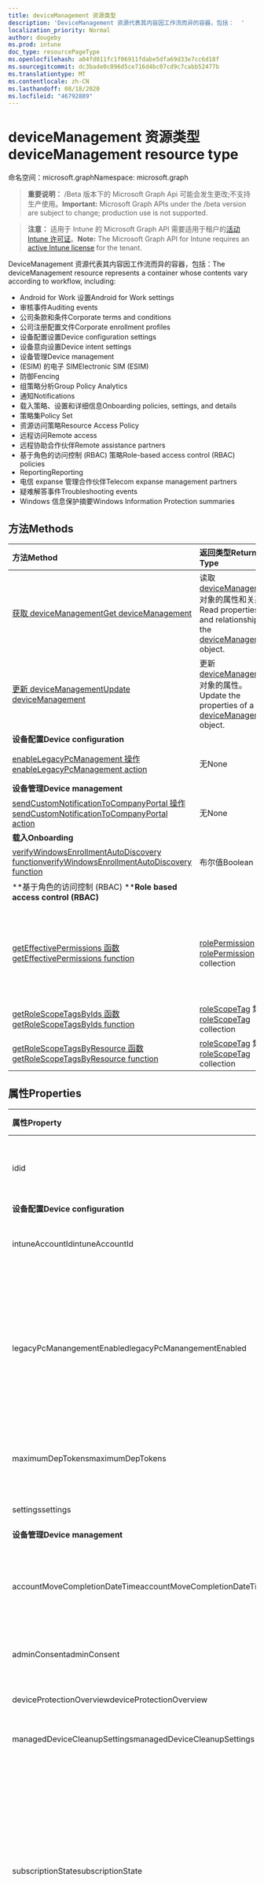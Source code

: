 ```yaml
---
title: deviceManagement 资源类型
description: 'DeviceManagement 资源代表其内容因工作流而异的容器，包括：  '
localization_priority: Normal
author: dougeby
ms.prod: intune
doc_type: resourcePageType
ms.openlocfilehash: a04fd011fc1f06911fdabe5dfa69d33e7cc6d18f
ms.sourcegitcommit: dc3bade0c096d5ce716d4bc07cd9c7cabb52477b
ms.translationtype: MT
ms.contentlocale: zh-CN
ms.lasthandoff: 08/18/2020
ms.locfileid: "46792889"
---
```

# <a name="devicemanagement-resource-type"></a><span data-ttu-id="d2d80-103">deviceManagement 资源类型</span><span class="sxs-lookup"><span data-stu-id="d2d80-103">deviceManagement resource type</span></span>

<span data-ttu-id="d2d80-104">命名空间：microsoft.graph</span><span class="sxs-lookup"><span data-stu-id="d2d80-104">Namespace: microsoft.graph</span></span>

> <span data-ttu-id="d2d80-105">**重要说明：** /Beta 版本下的 Microsoft Graph Api 可能会发生更改;不支持生产使用。</span><span class="sxs-lookup"><span data-stu-id="d2d80-105">**Important:** Microsoft Graph APIs under the /beta version are subject to change; production use is not supported.</span></span>

> <span data-ttu-id="d2d80-106">**注意：** 适用于 Intune 的 Microsoft Graph API 需要适用于租户的[活动 Intune 许可证](https://go.microsoft.com/fwlink/?linkid=839381)。</span><span class="sxs-lookup"><span data-stu-id="d2d80-106">**Note:** The Microsoft Graph API for Intune requires an [active Intune license](https://go.microsoft.com/fwlink/?linkid=839381) for the tenant.</span></span>

<span data-ttu-id="d2d80-107">DeviceManagement 资源代表其内容因工作流而异的容器，包括：</span><span class="sxs-lookup"><span data-stu-id="d2d80-107">The deviceManagement resource represents a container whose contents vary according to workflow, including:</span></span>  

- <span data-ttu-id="d2d80-108">Android for Work 设置</span><span class="sxs-lookup"><span data-stu-id="d2d80-108">Android for Work settings</span></span>
- <span data-ttu-id="d2d80-109">审核事件</span><span class="sxs-lookup"><span data-stu-id="d2d80-109">Auditing events</span></span>
- <span data-ttu-id="d2d80-110">公司条款和条件</span><span class="sxs-lookup"><span data-stu-id="d2d80-110">Corporate terms and conditions</span></span> 
- <span data-ttu-id="d2d80-111">公司注册配置文件</span><span class="sxs-lookup"><span data-stu-id="d2d80-111">Corporate enrollment profiles</span></span>
- <span data-ttu-id="d2d80-112">设备配置设置</span><span class="sxs-lookup"><span data-stu-id="d2d80-112">Device configuration settings</span></span>
- <span data-ttu-id="d2d80-113">设备意向设置</span><span class="sxs-lookup"><span data-stu-id="d2d80-113">Device intent settings</span></span>
- <span data-ttu-id="d2d80-114">设备管理</span><span class="sxs-lookup"><span data-stu-id="d2d80-114">Device management</span></span>
- <span data-ttu-id="d2d80-115"> (ESIM) 的电子 SIM</span><span class="sxs-lookup"><span data-stu-id="d2d80-115">Electronic SIM (ESIM)</span></span>
- <span data-ttu-id="d2d80-116">防御</span><span class="sxs-lookup"><span data-stu-id="d2d80-116">Fencing</span></span>
- <span data-ttu-id="d2d80-117">组策略分析</span><span class="sxs-lookup"><span data-stu-id="d2d80-117">Group Policy Analytics</span></span>
- <span data-ttu-id="d2d80-118">通知</span><span class="sxs-lookup"><span data-stu-id="d2d80-118">Notifications</span></span>
- <span data-ttu-id="d2d80-119">载入策略、设置和详细信息</span><span class="sxs-lookup"><span data-stu-id="d2d80-119">Onboarding policies, settings, and details</span></span>
- <span data-ttu-id="d2d80-120">策略集</span><span class="sxs-lookup"><span data-stu-id="d2d80-120">Policy Set</span></span>
- <span data-ttu-id="d2d80-121">资源访问策略</span><span class="sxs-lookup"><span data-stu-id="d2d80-121">Resource Access Policy</span></span>
- <span data-ttu-id="d2d80-122">远程访问</span><span class="sxs-lookup"><span data-stu-id="d2d80-122">Remote access</span></span>
- <span data-ttu-id="d2d80-123">远程协助合作伙伴</span><span class="sxs-lookup"><span data-stu-id="d2d80-123">Remote assistance partners</span></span>
- <span data-ttu-id="d2d80-124">基于角色的访问控制 (RBAC) 策略</span><span class="sxs-lookup"><span data-stu-id="d2d80-124">Role-based access control (RBAC) policies</span></span>
- <span data-ttu-id="d2d80-125">Reporting</span><span class="sxs-lookup"><span data-stu-id="d2d80-125">Reporting</span></span>
- <span data-ttu-id="d2d80-126">电信 expanse 管理合作伙伴</span><span class="sxs-lookup"><span data-stu-id="d2d80-126">Telecom expanse management partners</span></span>
- <span data-ttu-id="d2d80-127">疑难解答事件</span><span class="sxs-lookup"><span data-stu-id="d2d80-127">Troubleshooting events</span></span>
- <span data-ttu-id="d2d80-128">Windows 信息保护摘要</span><span class="sxs-lookup"><span data-stu-id="d2d80-128">Windows Information Protection summaries</span></span>

## <a name="methods"></a><span data-ttu-id="d2d80-129">方法</span><span class="sxs-lookup"><span data-stu-id="d2d80-129">Methods</span></span>
|<span data-ttu-id="d2d80-130">方法</span><span class="sxs-lookup"><span data-stu-id="d2d80-130">Method</span></span>|<span data-ttu-id="d2d80-131">返回类型</span><span class="sxs-lookup"><span data-stu-id="d2d80-131">Return Type</span></span>|<span data-ttu-id="d2d80-132">说明</span><span class="sxs-lookup"><span data-stu-id="d2d80-132">Description</span></span>|
|:---|:---|:---|
|[<span data-ttu-id="d2d80-133">获取 deviceManagement</span><span class="sxs-lookup"><span data-stu-id="d2d80-133">Get deviceManagement</span></span>](../api/intune-shared-devicemanagement-get.md)|<span data-ttu-id="d2d80-134">读取 [deviceManagement](../resources/intune-shared-devicemanagement.md) 对象的属性和关系。</span><span class="sxs-lookup"><span data-stu-id="d2d80-134">Read properties and relationships of the [deviceManagement](../resources/intune-shared-devicemanagement.md) object.</span></span>|
|[<span data-ttu-id="d2d80-135">更新 deviceManagement</span><span class="sxs-lookup"><span data-stu-id="d2d80-135">Update deviceManagement</span></span>](../api/intune-shared-devicemanagement-update.md)|<span data-ttu-id="d2d80-136">更新 [deviceManagement](../resources/intune-shared-devicemanagement.md) 对象的属性。</span><span class="sxs-lookup"><span data-stu-id="d2d80-136">Update the properties of a [deviceManagement](../resources/intune-shared-devicemanagement.md) object.</span></span>|
|<span data-ttu-id="d2d80-137">**设备配置**</span><span class="sxs-lookup"><span data-stu-id="d2d80-137">**Device configuration**</span></span>|
|[<span data-ttu-id="d2d80-138">enableLegacyPcManagement 操作</span><span class="sxs-lookup"><span data-stu-id="d2d80-138">enableLegacyPcManagement action</span></span>](../api/intune-shared-devicemanagement-enablelegacypcmanagement.md)|<span data-ttu-id="d2d80-139">无</span><span class="sxs-lookup"><span data-stu-id="d2d80-139">None</span></span>|<span data-ttu-id="d2d80-140">尚未记录</span><span class="sxs-lookup"><span data-stu-id="d2d80-140">Not yet documented</span></span>|
|<span data-ttu-id="d2d80-141">**设备管理**</span><span class="sxs-lookup"><span data-stu-id="d2d80-141">**Device management**</span></span>|
|[<span data-ttu-id="d2d80-142">sendCustomNotificationToCompanyPortal 操作</span><span class="sxs-lookup"><span data-stu-id="d2d80-142">sendCustomNotificationToCompanyPortal action</span></span>](../api/intune-shared-devicemanagement-sendcustomnotificationtocompanyportal.md)|<span data-ttu-id="d2d80-143">无</span><span class="sxs-lookup"><span data-stu-id="d2d80-143">None</span></span>|<span data-ttu-id="d2d80-144">尚未记录</span><span class="sxs-lookup"><span data-stu-id="d2d80-144">Not yet documented</span></span>|
|<span data-ttu-id="d2d80-145">**载入**</span><span class="sxs-lookup"><span data-stu-id="d2d80-145">**Onboarding**</span></span>|
|[<span data-ttu-id="d2d80-146">verifyWindowsEnrollmentAutoDiscovery function</span><span class="sxs-lookup"><span data-stu-id="d2d80-146">verifyWindowsEnrollmentAutoDiscovery function</span></span>](../api/intune-shared-devicemanagement-verifywindowsenrollmentautodiscovery.md)|<span data-ttu-id="d2d80-147">布尔值</span><span class="sxs-lookup"><span data-stu-id="d2d80-147">Boolean</span></span>|<span data-ttu-id="d2d80-148">尚未记录</span><span class="sxs-lookup"><span data-stu-id="d2d80-148">Not yet documented</span></span>|
|<span data-ttu-id="d2d80-149">\*\*基于角色的访问控制 (RBAC) \*\*</span><span class="sxs-lookup"><span data-stu-id="d2d80-149">**Role based access control (RBAC)**</span></span>|
|[<span data-ttu-id="d2d80-150">getEffectivePermissions 函数</span><span class="sxs-lookup"><span data-stu-id="d2d80-150">getEffectivePermissions function</span></span>](../api/intune-shared-devicemanagement-geteffectivepermissions.md)|<span data-ttu-id="d2d80-151">[rolePermission](../resources/intune-rbac-rolepermission.md) 集合</span><span class="sxs-lookup"><span data-stu-id="d2d80-151">[rolePermission](../resources/intune-rbac-rolepermission.md) collection</span></span>|<span data-ttu-id="d2d80-152">检索当前验证的用户的有效权限</span><span class="sxs-lookup"><span data-stu-id="d2d80-152">Retrieves the effective permissions of the currently authenticated user</span></span>|
|[<span data-ttu-id="d2d80-153">getRoleScopeTagsByIds 函数</span><span class="sxs-lookup"><span data-stu-id="d2d80-153">getRoleScopeTagsByIds function</span></span>](../api/intune-shared-devicemanagement-getrolescopetagsbyids.md)|<span data-ttu-id="d2d80-154">[roleScopeTag](../resources/intune-rbac-rolescopetag.md) 集合</span><span class="sxs-lookup"><span data-stu-id="d2d80-154">[roleScopeTag](../resources/intune-rbac-rolescopetag.md) collection</span></span>|<span data-ttu-id="d2d80-155">尚未记录</span><span class="sxs-lookup"><span data-stu-id="d2d80-155">Not yet documented</span></span>|
|[<span data-ttu-id="d2d80-156">getRoleScopeTagsByResource 函数</span><span class="sxs-lookup"><span data-stu-id="d2d80-156">getRoleScopeTagsByResource function</span></span>](../api/intune-shared-devicemanagement-getrolescopetagsbyresource.md)|<span data-ttu-id="d2d80-157">[roleScopeTag](../resources/intune-rbac-rolescopetag.md) 集合</span><span class="sxs-lookup"><span data-stu-id="d2d80-157">[roleScopeTag](../resources/intune-rbac-rolescopetag.md) collection</span></span>|<span data-ttu-id="d2d80-158">尚未记录</span><span class="sxs-lookup"><span data-stu-id="d2d80-158">Not yet documented</span></span>|


## <a name="properties"></a><span data-ttu-id="d2d80-159">属性</span><span class="sxs-lookup"><span data-stu-id="d2d80-159">Properties</span></span>
|<span data-ttu-id="d2d80-160">属性</span><span class="sxs-lookup"><span data-stu-id="d2d80-160">Property</span></span>|<span data-ttu-id="d2d80-161">类型</span><span class="sxs-lookup"><span data-stu-id="d2d80-161">Type</span></span>|<span data-ttu-id="d2d80-162">说明</span><span class="sxs-lookup"><span data-stu-id="d2d80-162">Description</span></span>|
|:---|:---|:---|
|<span data-ttu-id="d2d80-163">id</span><span class="sxs-lookup"><span data-stu-id="d2d80-163">id</span></span>|<span data-ttu-id="d2d80-164">String</span><span class="sxs-lookup"><span data-stu-id="d2d80-164">String</span></span>|<span data-ttu-id="d2d80-165">与设备关联的唯一标识符。</span><span class="sxs-lookup"><span data-stu-id="d2d80-165">Unique identifier associated with the device.</span></span>|
|<span data-ttu-id="d2d80-166">**设备配置**</span><span class="sxs-lookup"><span data-stu-id="d2d80-166">**Device configuration**</span></span>|
|<span data-ttu-id="d2d80-167">intuneAccountId</span><span class="sxs-lookup"><span data-stu-id="d2d80-167">intuneAccountId</span></span>|<span data-ttu-id="d2d80-168">Guid</span><span class="sxs-lookup"><span data-stu-id="d2d80-168">Guid</span></span>|<span data-ttu-id="d2d80-169">给定租户的 Intune 帐户 ID</span><span class="sxs-lookup"><span data-stu-id="d2d80-169">Intune Account ID for given tenant</span></span>|
|<span data-ttu-id="d2d80-170">legacyPcManangementEnabled</span><span class="sxs-lookup"><span data-stu-id="d2d80-170">legacyPcManangementEnabled</span></span>|<span data-ttu-id="d2d80-171">布尔值</span><span class="sxs-lookup"><span data-stu-id="d2d80-171">Boolean</span></span>|<span data-ttu-id="d2d80-172">用于为此帐户启用非 MDM 托管旧版 PC 管理的属性。</span><span class="sxs-lookup"><span data-stu-id="d2d80-172">The property to enable Non-MDM managed legacy PC management for this account.</span></span> <span data-ttu-id="d2d80-173">此属性是只读的。</span><span class="sxs-lookup"><span data-stu-id="d2d80-173">This property is read-only.</span></span>|
|<span data-ttu-id="d2d80-174">maximumDepTokens</span><span class="sxs-lookup"><span data-stu-id="d2d80-174">maximumDepTokens</span></span>|<span data-ttu-id="d2d80-175">Int32</span><span class="sxs-lookup"><span data-stu-id="d2d80-175">Int32</span></span>|<span data-ttu-id="d2d80-176">每个租户允许的最大 DEP 令牌数。</span><span class="sxs-lookup"><span data-stu-id="d2d80-176">Maximum number of DEP tokens allowed per-tenant.</span></span>|
|<span data-ttu-id="d2d80-177">settings</span><span class="sxs-lookup"><span data-stu-id="d2d80-177">settings</span></span>|[<span data-ttu-id="d2d80-178">deviceManagementSettings</span><span class="sxs-lookup"><span data-stu-id="d2d80-178">deviceManagementSettings</span></span>](../resources/intune-deviceconfig-devicemanagementsettings.md)|<span data-ttu-id="d2d80-179">帐户级别设置。</span><span class="sxs-lookup"><span data-stu-id="d2d80-179">Account level settings.</span></span>|
|<span data-ttu-id="d2d80-180">**设备管理**</span><span class="sxs-lookup"><span data-stu-id="d2d80-180">**Device management**</span></span>|
|<span data-ttu-id="d2d80-181">accountMoveCompletionDateTime</span><span class="sxs-lookup"><span data-stu-id="d2d80-181">accountMoveCompletionDateTime</span></span>|<span data-ttu-id="d2d80-182">DateTimeOffset</span><span class="sxs-lookup"><span data-stu-id="d2d80-182">DateTimeOffset</span></span>|<span data-ttu-id="d2d80-183">租户数据在 scaleunits 之间移动的日期 & 时间。</span><span class="sxs-lookup"><span data-stu-id="d2d80-183">The date & time when tenant data moved between scaleunits.</span></span>|
|<span data-ttu-id="d2d80-184">adminConsent</span><span class="sxs-lookup"><span data-stu-id="d2d80-184">adminConsent</span></span>|[<span data-ttu-id="d2d80-185">adminConsent</span><span class="sxs-lookup"><span data-stu-id="d2d80-185">adminConsent</span></span>](../resources/intune-devices-adminconsent.md)|<span data-ttu-id="d2d80-186">管理员同意信息。</span><span class="sxs-lookup"><span data-stu-id="d2d80-186">Admin consent information.</span></span>|
|<span data-ttu-id="d2d80-187">deviceProtectionOverview</span><span class="sxs-lookup"><span data-stu-id="d2d80-187">deviceProtectionOverview</span></span>|[<span data-ttu-id="d2d80-188">deviceProtectionOverview</span><span class="sxs-lookup"><span data-stu-id="d2d80-188">deviceProtectionOverview</span></span>](../resources/intune-devices-deviceprotectionoverview.md)|<span data-ttu-id="d2d80-189">设备保护概述。</span><span class="sxs-lookup"><span data-stu-id="d2d80-189">Device protection overview.</span></span>|
|<span data-ttu-id="d2d80-190">managedDeviceCleanupSettings</span><span class="sxs-lookup"><span data-stu-id="d2d80-190">managedDeviceCleanupSettings</span></span>|[<span data-ttu-id="d2d80-191">managedDeviceCleanupSettings</span><span class="sxs-lookup"><span data-stu-id="d2d80-191">managedDeviceCleanupSettings</span></span>](../resources/intune-devices-manageddevicecleanupsettings.md)|<span data-ttu-id="d2d80-192">设备清理规则</span><span class="sxs-lookup"><span data-stu-id="d2d80-192">Device cleanup rule</span></span>|
|<span data-ttu-id="d2d80-193">subscriptionState</span><span class="sxs-lookup"><span data-stu-id="d2d80-193">subscriptionState</span></span>|[<span data-ttu-id="d2d80-194">deviceManagementSubscriptionState</span><span class="sxs-lookup"><span data-stu-id="d2d80-194">deviceManagementSubscriptionState</span></span>](../resources/intune-devices-devicemanagementsubscriptionstate.md)|<span data-ttu-id="d2d80-195">租户移动设备管理订阅状态。</span><span class="sxs-lookup"><span data-stu-id="d2d80-195">Tenant mobile device management subscription state.</span></span> <span data-ttu-id="d2d80-196">可取值为：`pending`、`active`、`warning`、`disabled`、`deleted`、`blocked`、`lockedOut`。</span><span class="sxs-lookup"><span data-stu-id="d2d80-196">Possible values are: `pending`, `active`, `warning`, `disabled`, `deleted`, `blocked`, `lockedOut`.</span></span>|
|<span data-ttu-id="d2d80-197">订阅</span><span class="sxs-lookup"><span data-stu-id="d2d80-197">subscriptions</span></span>|[<span data-ttu-id="d2d80-198">deviceManagementSubscriptions</span><span class="sxs-lookup"><span data-stu-id="d2d80-198">deviceManagementSubscriptions</span></span>](../resources/intune-devices-devicemanagementsubscriptions.md)|<span data-ttu-id="d2d80-199">租户的订阅。</span><span class="sxs-lookup"><span data-stu-id="d2d80-199">Tenant's Subscription.</span></span> <span data-ttu-id="d2d80-200">可取值为：`none`、`intune`、`office365`、`intunePremium`、`intune_EDU`、`intune_SMB`。</span><span class="sxs-lookup"><span data-stu-id="d2d80-200">Possible values are: `none`, `intune`, `office365`, `intunePremium`, `intune_EDU`, `intune_SMB`.</span></span>|
|<span data-ttu-id="d2d80-201">windowsMalwareOverview</span><span class="sxs-lookup"><span data-stu-id="d2d80-201">windowsMalwareOverview</span></span>|[<span data-ttu-id="d2d80-202">windowsMalwareOverview</span><span class="sxs-lookup"><span data-stu-id="d2d80-202">windowsMalwareOverview</span></span>](../resources/intune-devices-windowsmalwareoverview.md)|<span data-ttu-id="d2d80-203">Windows 设备的恶意软件概述。</span><span class="sxs-lookup"><span data-stu-id="d2d80-203">Malware overview for windows devices.</span></span>|
|<span data-ttu-id="d2d80-204">**组策略分析**</span><span class="sxs-lookup"><span data-stu-id="d2d80-204">**Group Policy Analytics**</span></span>|
|<span data-ttu-id="d2d80-205">groupPolicyObjectFiles</span><span class="sxs-lookup"><span data-stu-id="d2d80-205">groupPolicyObjectFiles</span></span>|<span data-ttu-id="d2d80-206">[groupPolicyObjectFile](../resources/intune-gpanalyticsservice-grouppolicyobjectfile.md) 集合</span><span class="sxs-lookup"><span data-stu-id="d2d80-206">[groupPolicyObjectFile](../resources/intune-gpanalyticsservice-grouppolicyobjectfile.md) collection</span></span>|<span data-ttu-id="d2d80-207">已上载的组策略对象文件的列表。</span><span class="sxs-lookup"><span data-stu-id="d2d80-207">A list of Group Policy Object files uploaded.</span></span>|
|<span data-ttu-id="d2d80-208">**载入**</span><span class="sxs-lookup"><span data-stu-id="d2d80-208">**Onboarding**</span></span>|
|<span data-ttu-id="d2d80-209">intuneBrand</span><span class="sxs-lookup"><span data-stu-id="d2d80-209">intuneBrand</span></span>|[<span data-ttu-id="d2d80-210">intuneBrand</span><span class="sxs-lookup"><span data-stu-id="d2d80-210">intuneBrand</span></span>](../resources/intune-onboarding-intunebrand.md)|<span data-ttu-id="d2d80-211">intuneBrand 包含在自定义公司门户应用程序以及最终用户 Web 门户的外观时使用的数据。</span><span class="sxs-lookup"><span data-stu-id="d2d80-211">intuneBrand contains data which is used in customizing the appearance of the Company Portal applications as well as the end user web portal.</span></span>|
|<span data-ttu-id="d2d80-212">**Odj**</span><span class="sxs-lookup"><span data-stu-id="d2d80-212">**Odj**</span></span>|
|<span data-ttu-id="d2d80-213">domainJoinConnectors</span><span class="sxs-lookup"><span data-stu-id="d2d80-213">domainJoinConnectors</span></span>|<span data-ttu-id="d2d80-214">[deviceManagementDomainJoinConnector](../resources/intune-odj-devicemanagementdomainjoinconnector.md) 集合</span><span class="sxs-lookup"><span data-stu-id="d2d80-214">[deviceManagementDomainJoinConnector](../resources/intune-odj-devicemanagementdomainjoinconnector.md) collection</span></span>|<span data-ttu-id="d2d80-215">连接器对象的列表。</span><span class="sxs-lookup"><span data-stu-id="d2d80-215">A list of connector objects.</span></span>|

## <a name="relationships"></a><span data-ttu-id="d2d80-216">关系</span><span class="sxs-lookup"><span data-stu-id="d2d80-216">Relationships</span></span>
|<span data-ttu-id="d2d80-217">关系</span><span class="sxs-lookup"><span data-stu-id="d2d80-217">Relationship</span></span>|<span data-ttu-id="d2d80-218">类型</span><span class="sxs-lookup"><span data-stu-id="d2d80-218">Type</span></span>|<span data-ttu-id="d2d80-219">产品介绍&nbsp;&nbsp;&nbsp;&nbsp;&nbsp;&nbsp;&nbsp;</span><span class="sxs-lookup"><span data-stu-id="d2d80-219">Description&nbsp;&nbsp;&nbsp;&nbsp;&nbsp;&nbsp;&nbsp;</span></span>|
|:---|:---|:---|
|<span data-ttu-id="d2d80-220">**适用于工作的 Android**</span><span class="sxs-lookup"><span data-stu-id="d2d80-220">**Android for Work**</span></span>|
|<span data-ttu-id="d2d80-221">androidDeviceOwnerEnrollmentProfiles</span><span class="sxs-lookup"><span data-stu-id="d2d80-221">androidDeviceOwnerEnrollmentProfiles</span></span>|<span data-ttu-id="d2d80-222">[androidDeviceOwnerEnrollmentProfile](../resources/intune-androidforwork-androiddeviceownerenrollmentprofile.md) 集合</span><span class="sxs-lookup"><span data-stu-id="d2d80-222">[androidDeviceOwnerEnrollmentProfile](../resources/intune-androidforwork-androiddeviceownerenrollmentprofile.md) collection</span></span>|<span data-ttu-id="d2d80-223">Android 设备所有者注册配置文件实体。</span><span class="sxs-lookup"><span data-stu-id="d2d80-223">Android device owner enrollment profile entities.</span></span>|
|<span data-ttu-id="d2d80-224">androidForWorkAppConfigurationSchemas</span><span class="sxs-lookup"><span data-stu-id="d2d80-224">androidForWorkAppConfigurationSchemas</span></span>|<span data-ttu-id="d2d80-225">[androidForWorkAppConfigurationSchema](../resources/intune-androidforwork-androidforworkappconfigurationschema.md) 集合</span><span class="sxs-lookup"><span data-stu-id="d2d80-225">[androidForWorkAppConfigurationSchema](../resources/intune-androidforwork-androidforworkappconfigurationschema.md) collection</span></span>|<span data-ttu-id="d2d80-226">Android for Work 应用配置架构实体。</span><span class="sxs-lookup"><span data-stu-id="d2d80-226">Android for Work app configuration schema entities.</span></span>|
|<span data-ttu-id="d2d80-227">androidForWorkEnrollmentProfiles</span><span class="sxs-lookup"><span data-stu-id="d2d80-227">androidForWorkEnrollmentProfiles</span></span>|<span data-ttu-id="d2d80-228">[androidForWorkEnrollmentProfile](../resources/intune-androidforwork-androidforworkenrollmentprofile.md) 集合</span><span class="sxs-lookup"><span data-stu-id="d2d80-228">[androidForWorkEnrollmentProfile](../resources/intune-androidforwork-androidforworkenrollmentprofile.md) collection</span></span>|<span data-ttu-id="d2d80-229">Android for Work 注册配置文件实体。</span><span class="sxs-lookup"><span data-stu-id="d2d80-229">Android for Work enrollment profile entities.</span></span>|
|<span data-ttu-id="d2d80-230">androidForWorkSettings</span><span class="sxs-lookup"><span data-stu-id="d2d80-230">androidForWorkSettings</span></span>|[<span data-ttu-id="d2d80-231">androidForWorkSettings</span><span class="sxs-lookup"><span data-stu-id="d2d80-231">androidForWorkSettings</span></span>](../resources/intune-androidforwork-androidforworksettings.md)|<span data-ttu-id="d2d80-232">Android for Work 设置单例实体。</span><span class="sxs-lookup"><span data-stu-id="d2d80-232">The singleton Android for Work settings entity.</span></span>|
|<span data-ttu-id="d2d80-233">androidManagedStoreAccountEnterpriseSettings</span><span class="sxs-lookup"><span data-stu-id="d2d80-233">androidManagedStoreAccountEnterpriseSettings</span></span>|[<span data-ttu-id="d2d80-234">androidManagedStoreAccountEnterpriseSettings</span><span class="sxs-lookup"><span data-stu-id="d2d80-234">androidManagedStoreAccountEnterpriseSettings</span></span>](../resources/intune-androidforwork-androidmanagedstoreaccountenterprisesettings.md)|<span data-ttu-id="d2d80-235">Singleton Android 托管存储帐户企业设置实体。</span><span class="sxs-lookup"><span data-stu-id="d2d80-235">The singleton Android managed store account enterprise settings entity.</span></span>|
|<span data-ttu-id="d2d80-236">androidManagedStoreAppConfigurationSchemas</span><span class="sxs-lookup"><span data-stu-id="d2d80-236">androidManagedStoreAppConfigurationSchemas</span></span>|<span data-ttu-id="d2d80-237">[androidManagedStoreAppConfigurationSchema](../resources/intune-androidforwork-androidmanagedstoreappconfigurationschema.md) 集合</span><span class="sxs-lookup"><span data-stu-id="d2d80-237">[androidManagedStoreAppConfigurationSchema](../resources/intune-androidforwork-androidmanagedstoreappconfigurationschema.md) collection</span></span>|<span data-ttu-id="d2d80-238">Android 企业应用配置架构实体。</span><span class="sxs-lookup"><span data-stu-id="d2d80-238">Android Enterprise app configuration schema entities.</span></span>|
|<span data-ttu-id="d2d80-239">**审核**</span><span class="sxs-lookup"><span data-stu-id="d2d80-239">**Auditing**</span></span>|
|<span data-ttu-id="d2d80-240">auditEvents</span><span class="sxs-lookup"><span data-stu-id="d2d80-240">auditEvents</span></span>|<span data-ttu-id="d2d80-241">[auditEvent](../resources/intune-auditing-auditevent.md) 集合</span><span class="sxs-lookup"><span data-stu-id="d2d80-241">[auditEvent](../resources/intune-auditing-auditevent.md) collection</span></span>|<span data-ttu-id="d2d80-242">审核事件</span><span class="sxs-lookup"><span data-stu-id="d2d80-242">The Audit Events</span></span>|
|<span data-ttu-id="d2d80-243">**公司条款**</span><span class="sxs-lookup"><span data-stu-id="d2d80-243">**Company terms**</span></span>|
|<span data-ttu-id="d2d80-244">termsAndConditions</span><span class="sxs-lookup"><span data-stu-id="d2d80-244">termsAndConditions</span></span>|<span data-ttu-id="d2d80-245">[termsAndConditions](../resources/intune-companyterms-termsandconditions.md) 集合</span><span class="sxs-lookup"><span data-stu-id="d2d80-245">[termsAndConditions](../resources/intune-companyterms-termsandconditions.md) collection</span></span>|<span data-ttu-id="d2d80-246">与公司的设备管理关联的条款和条件。</span><span class="sxs-lookup"><span data-stu-id="d2d80-246">The terms and conditions associated with device management of the company.</span></span>|
|<span data-ttu-id="d2d80-247">**公司注册**</span><span class="sxs-lookup"><span data-stu-id="d2d80-247">**Corporate enrollment**</span></span>|
|<span data-ttu-id="d2d80-248">enrollmentProfiles</span><span class="sxs-lookup"><span data-stu-id="d2d80-248">enrollmentProfiles</span></span>|<span data-ttu-id="d2d80-249">[enrollmentProfile](../resources/intune-enrollment-enrollmentprofile.md) 集合</span><span class="sxs-lookup"><span data-stu-id="d2d80-249">[enrollmentProfile](../resources/intune-enrollment-enrollmentprofile.md) collection</span></span>|<span data-ttu-id="d2d80-250">注册配置文件。</span><span class="sxs-lookup"><span data-stu-id="d2d80-250">The enrollment profiles.</span></span>|
|<span data-ttu-id="d2d80-251">importedAppleDeviceIdentities</span><span class="sxs-lookup"><span data-stu-id="d2d80-251">importedAppleDeviceIdentities</span></span>|<span data-ttu-id="d2d80-252">[importedAppleDeviceIdentity](../resources/intune-enrollment-importedappledeviceidentity.md) 集合</span><span class="sxs-lookup"><span data-stu-id="d2d80-252">[importedAppleDeviceIdentity](../resources/intune-enrollment-importedappledeviceidentity.md) collection</span></span>|<span data-ttu-id="d2d80-253">导入的 Apple 设备标识。</span><span class="sxs-lookup"><span data-stu-id="d2d80-253">The imported Apple device identities.</span></span>|
|<span data-ttu-id="d2d80-254">importedDeviceIdentities</span><span class="sxs-lookup"><span data-stu-id="d2d80-254">importedDeviceIdentities</span></span>|<span data-ttu-id="d2d80-255">[importedDeviceIdentity](../resources/intune-enrollment-importeddeviceidentity.md) 集合</span><span class="sxs-lookup"><span data-stu-id="d2d80-255">[importedDeviceIdentity](../resources/intune-enrollment-importeddeviceidentity.md) collection</span></span>|<span data-ttu-id="d2d80-256">导入的设备标识。</span><span class="sxs-lookup"><span data-stu-id="d2d80-256">The imported device identities.</span></span>|
|<span data-ttu-id="d2d80-257">**设备配置**</span><span class="sxs-lookup"><span data-stu-id="d2d80-257">**Device configuration**</span></span>|
|<span data-ttu-id="d2d80-258">advancedThreatProtectionOnboardingStateSummary</span><span class="sxs-lookup"><span data-stu-id="d2d80-258">advancedThreatProtectionOnboardingStateSummary</span></span>|[<span data-ttu-id="d2d80-259">advancedThreatProtectionOnboardingStateSummary</span><span class="sxs-lookup"><span data-stu-id="d2d80-259">advancedThreatProtectionOnboardingStateSummary</span></span>](../resources/intune-deviceconfig-advancedthreatprotectiononboardingstatesummary.md)|<span data-ttu-id="d2d80-260">此帐户的 ATP 载入状态的摘要状态。</span><span class="sxs-lookup"><span data-stu-id="d2d80-260">The summary state of ATP onboarding state for this account.</span></span>|
|<span data-ttu-id="d2d80-261">cartToClassAssociations</span><span class="sxs-lookup"><span data-stu-id="d2d80-261">cartToClassAssociations</span></span>|<span data-ttu-id="d2d80-262">[cartToClassAssociation](../resources/intune-deviceconfig-carttoclassassociation.md) 集合</span><span class="sxs-lookup"><span data-stu-id="d2d80-262">[cartToClassAssociation](../resources/intune-deviceconfig-carttoclassassociation.md) collection</span></span>|<span data-ttu-id="d2d80-263">到类关联的购物车。</span><span class="sxs-lookup"><span data-stu-id="d2d80-263">The Cart To Class Associations.</span></span>|
|<span data-ttu-id="d2d80-264">deviceCompliancePolicies</span><span class="sxs-lookup"><span data-stu-id="d2d80-264">deviceCompliancePolicies</span></span>|<span data-ttu-id="d2d80-265">[deviceCompliancePolicy](../resources/intune-shared-devicecompliancepolicy.md) 集合</span><span class="sxs-lookup"><span data-stu-id="d2d80-265">[deviceCompliancePolicy](../resources/intune-shared-devicecompliancepolicy.md) collection</span></span>|<span data-ttu-id="d2d80-266">设备符合性策略。</span><span class="sxs-lookup"><span data-stu-id="d2d80-266">The device compliance policies.</span></span>|
|<span data-ttu-id="d2d80-267">deviceCompliancePolicyDeviceStateSummary</span><span class="sxs-lookup"><span data-stu-id="d2d80-267">deviceCompliancePolicyDeviceStateSummary</span></span>|[<span data-ttu-id="d2d80-268">deviceCompliancePolicyDeviceStateSummary</span><span class="sxs-lookup"><span data-stu-id="d2d80-268">deviceCompliancePolicyDeviceStateSummary</span></span>](../resources/intune-deviceconfig-devicecompliancepolicydevicestatesummary.md)|<span data-ttu-id="d2d80-269">此帐户的设备符合性状态摘要。</span><span class="sxs-lookup"><span data-stu-id="d2d80-269">The device compliance state summary for this account.</span></span>|
|<span data-ttu-id="d2d80-270">deviceCompliancePolicySettingStateSummaries</span><span class="sxs-lookup"><span data-stu-id="d2d80-270">deviceCompliancePolicySettingStateSummaries</span></span>|<span data-ttu-id="d2d80-271">[deviceCompliancePolicySettingStateSummary](../resources/intune-deviceconfig-devicecompliancepolicysettingstatesummary.md) 集合</span><span class="sxs-lookup"><span data-stu-id="d2d80-271">[deviceCompliancePolicySettingStateSummary](../resources/intune-deviceconfig-devicecompliancepolicysettingstatesummary.md) collection</span></span>|<span data-ttu-id="d2d80-272">此帐户的符合性设置的摘要状态。</span><span class="sxs-lookup"><span data-stu-id="d2d80-272">The summary states of compliance policy settings for this account.</span></span>|
|<span data-ttu-id="d2d80-273">deviceConfigurationConflictSummary</span><span class="sxs-lookup"><span data-stu-id="d2d80-273">deviceConfigurationConflictSummary</span></span>|<span data-ttu-id="d2d80-274">[deviceConfigurationConflictSummary](../resources/intune-deviceconfig-deviceconfigurationconflictsummary.md) 集合</span><span class="sxs-lookup"><span data-stu-id="d2d80-274">[deviceConfigurationConflictSummary](../resources/intune-deviceconfig-deviceconfigurationconflictsummary.md) collection</span></span>|<span data-ttu-id="d2d80-275">此帐户的 "冲突" 状态的策略摘要。</span><span class="sxs-lookup"><span data-stu-id="d2d80-275">Summary of policies in conflict state for this account.</span></span>|
|<span data-ttu-id="d2d80-276">deviceConfigurationDeviceStateSummaries</span><span class="sxs-lookup"><span data-stu-id="d2d80-276">deviceConfigurationDeviceStateSummaries</span></span>|[<span data-ttu-id="d2d80-277">deviceConfigurationDeviceStateSummary</span><span class="sxs-lookup"><span data-stu-id="d2d80-277">deviceConfigurationDeviceStateSummary</span></span>](../resources/intune-deviceconfig-deviceconfigurationdevicestatesummary.md)|<span data-ttu-id="d2d80-278">此帐户的设备配置设备状态摘要。</span><span class="sxs-lookup"><span data-stu-id="d2d80-278">The device configuration device state summary for this account.</span></span>|
|<span data-ttu-id="d2d80-279">deviceConfigurationRestrictedAppsViolations</span><span class="sxs-lookup"><span data-stu-id="d2d80-279">deviceConfigurationRestrictedAppsViolations</span></span>|<span data-ttu-id="d2d80-280">[restrictedAppsViolation](../resources/intune-deviceconfig-restrictedappsviolation.md) 集合</span><span class="sxs-lookup"><span data-stu-id="d2d80-280">[restrictedAppsViolation](../resources/intune-deviceconfig-restrictedappsviolation.md) collection</span></span>|<span data-ttu-id="d2d80-281">此帐户的受限制的应用程序冲突。</span><span class="sxs-lookup"><span data-stu-id="d2d80-281">Restricted apps violations for this account.</span></span>|
|<span data-ttu-id="d2d80-282">deviceConfigurations</span><span class="sxs-lookup"><span data-stu-id="d2d80-282">deviceConfigurations</span></span>|<span data-ttu-id="d2d80-283">[deviceConfiguration](../resources/intune-shared-deviceconfiguration.md) 集合</span><span class="sxs-lookup"><span data-stu-id="d2d80-283">[deviceConfiguration](../resources/intune-shared-deviceconfiguration.md) collection</span></span>|<span data-ttu-id="d2d80-284">设备配置。</span><span class="sxs-lookup"><span data-stu-id="d2d80-284">The device configurations.</span></span>|
|<span data-ttu-id="d2d80-285">deviceConfigurationUserStateSummaries</span><span class="sxs-lookup"><span data-stu-id="d2d80-285">deviceConfigurationUserStateSummaries</span></span>|[<span data-ttu-id="d2d80-286">deviceConfigurationUserStateSummary</span><span class="sxs-lookup"><span data-stu-id="d2d80-286">deviceConfigurationUserStateSummary</span></span>](../resources/intune-deviceconfig-deviceconfigurationuserstatesummary.md)|<span data-ttu-id="d2d80-287">此帐户的设备配置用户状态摘要。</span><span class="sxs-lookup"><span data-stu-id="d2d80-287">The device configuration user state summary for this account.</span></span>|
|<span data-ttu-id="d2d80-288">iosUpdateStatuses</span><span class="sxs-lookup"><span data-stu-id="d2d80-288">iosUpdateStatuses</span></span>|<span data-ttu-id="d2d80-289">[iosUpdateDeviceStatus](../resources/intune-deviceconfig-iosupdatedevicestatus.md) 集合</span><span class="sxs-lookup"><span data-stu-id="d2d80-289">[iosUpdateDeviceStatus](../resources/intune-deviceconfig-iosupdatedevicestatus.md) collection</span></span>|<span data-ttu-id="d2d80-290">此帐户的 IOS 软件更新安装状态。</span><span class="sxs-lookup"><span data-stu-id="d2d80-290">The IOS software update installation statuses for this account.</span></span>|
|<span data-ttu-id="d2d80-291">ndesConnectors</span><span class="sxs-lookup"><span data-stu-id="d2d80-291">ndesConnectors</span></span>|<span data-ttu-id="d2d80-292">[ndesConnector](../resources/intune-deviceconfig-ndesconnector.md) 集合</span><span class="sxs-lookup"><span data-stu-id="d2d80-292">[ndesConnector](../resources/intune-deviceconfig-ndesconnector.md) collection</span></span>|<span data-ttu-id="d2d80-293">此帐户的 Ndes 连接器的集合。</span><span class="sxs-lookup"><span data-stu-id="d2d80-293">The collection of Ndes connectors for this account.</span></span>|
|<span data-ttu-id="d2d80-294">softwareUpdateStatusSummary</span><span class="sxs-lookup"><span data-stu-id="d2d80-294">softwareUpdateStatusSummary</span></span>|[<span data-ttu-id="d2d80-295">softwareUpdateStatusSummary</span><span class="sxs-lookup"><span data-stu-id="d2d80-295">softwareUpdateStatusSummary</span></span>](../resources/intune-deviceconfig-softwareupdatestatussummary.md)|<span data-ttu-id="d2d80-296">软件更新状态摘要。</span><span class="sxs-lookup"><span data-stu-id="d2d80-296">The software update status summary.</span></span>|
|<span data-ttu-id="d2d80-297">**设备意向**</span><span class="sxs-lookup"><span data-stu-id="d2d80-297">**Device intent**</span></span>|
|<span data-ttu-id="d2d80-298">意向</span><span class="sxs-lookup"><span data-stu-id="d2d80-298">intents</span></span>|<span data-ttu-id="d2d80-299">[deviceManagementIntent](../resources/intune-deviceintent-devicemanagementintent.md) 集合</span><span class="sxs-lookup"><span data-stu-id="d2d80-299">[deviceManagementIntent](../resources/intune-deviceintent-devicemanagementintent.md) collection</span></span>|<span data-ttu-id="d2d80-300">设备管理意向</span><span class="sxs-lookup"><span data-stu-id="d2d80-300">The device management intents</span></span>|
|<span data-ttu-id="d2d80-301">settingDefinitions</span><span class="sxs-lookup"><span data-stu-id="d2d80-301">settingDefinitions</span></span>|<span data-ttu-id="d2d80-302">[deviceManagementSettingDefinition](../resources/intune-deviceintent-devicemanagementsettingdefinition.md) 集合</span><span class="sxs-lookup"><span data-stu-id="d2d80-302">[deviceManagementSettingDefinition](../resources/intune-deviceintent-devicemanagementsettingdefinition.md) collection</span></span>|<span data-ttu-id="d2d80-303">设备管理意向设置定义</span><span class="sxs-lookup"><span data-stu-id="d2d80-303">The device management intent setting definitions</span></span>|
|<span data-ttu-id="d2d80-304">模版</span><span class="sxs-lookup"><span data-stu-id="d2d80-304">templates</span></span>|<span data-ttu-id="d2d80-305">[deviceManagementTemplate](../resources/intune-deviceintent-devicemanagementtemplate.md) 集合</span><span class="sxs-lookup"><span data-stu-id="d2d80-305">[deviceManagementTemplate](../resources/intune-deviceintent-devicemanagementtemplate.md) collection</span></span>|<span data-ttu-id="d2d80-306">可用模板</span><span class="sxs-lookup"><span data-stu-id="d2d80-306">The available templates</span></span>|
|<span data-ttu-id="d2d80-307">categories</span><span class="sxs-lookup"><span data-stu-id="d2d80-307">categories</span></span>|<span data-ttu-id="d2d80-308">[deviceManagementSettingCategory](../resources/intune-deviceintent-devicemanagementsettingcategory.md) 集合</span><span class="sxs-lookup"><span data-stu-id="d2d80-308">[deviceManagementSettingCategory](../resources/intune-deviceintent-devicemanagementsettingcategory.md) collection</span></span>|<span data-ttu-id="d2d80-309">可用类别</span><span class="sxs-lookup"><span data-stu-id="d2d80-309">The available categories</span></span>|
|<span data-ttu-id="d2d80-310">**设备管理**</span><span class="sxs-lookup"><span data-stu-id="d2d80-310">**Device management**</span></span>|
|<span data-ttu-id="d2d80-311">applePushNotificationCertificate</span><span class="sxs-lookup"><span data-stu-id="d2d80-311">applePushNotificationCertificate</span></span>|[<span data-ttu-id="d2d80-312">applePushNotificationCertificate</span><span class="sxs-lookup"><span data-stu-id="d2d80-312">applePushNotificationCertificate</span></span>](../resources/intune-devices-applepushnotificationcertificate.md)|<span data-ttu-id="d2d80-313">Apple 推送通知证书。</span><span class="sxs-lookup"><span data-stu-id="d2d80-313">Apple push notification certificate.</span></span>|
|<span data-ttu-id="d2d80-314">dataSharingConsents</span><span class="sxs-lookup"><span data-stu-id="d2d80-314">dataSharingConsents</span></span>|<span data-ttu-id="d2d80-315">[dataSharingConsent](../resources/intune-devices-datasharingconsent.md) 集合</span><span class="sxs-lookup"><span data-stu-id="d2d80-315">[dataSharingConsent](../resources/intune-devices-datasharingconsent.md) collection</span></span>|<span data-ttu-id="d2d80-316">数据共享同意。</span><span class="sxs-lookup"><span data-stu-id="d2d80-316">Data sharing consents.</span></span>|
|<span data-ttu-id="d2d80-317">detectedApps</span><span class="sxs-lookup"><span data-stu-id="d2d80-317">detectedApps</span></span>|<span data-ttu-id="d2d80-318">[detectedApp](../resources/intune-devices-detectedapp.md) 集合</span><span class="sxs-lookup"><span data-stu-id="d2d80-318">[detectedApp](../resources/intune-devices-detectedapp.md) collection</span></span>|<span data-ttu-id="d2d80-319">检测到与设备关联的应用的列表。</span><span class="sxs-lookup"><span data-stu-id="d2d80-319">The list of detected apps associated with a device.</span></span>|
|<span data-ttu-id="d2d80-320">deviceManagementScripts</span><span class="sxs-lookup"><span data-stu-id="d2d80-320">deviceManagementScripts</span></span>|<span data-ttu-id="d2d80-321">[deviceManagementScript](../resources/intune-shared-devicemanagementscript.md) 集合</span><span class="sxs-lookup"><span data-stu-id="d2d80-321">[deviceManagementScript](../resources/intune-shared-devicemanagementscript.md) collection</span></span>|<span data-ttu-id="d2d80-322">与租户关联的设备管理脚本的列表。</span><span class="sxs-lookup"><span data-stu-id="d2d80-322">The list of device management scripts associated with the tenant.</span></span>|
|<span data-ttu-id="d2d80-323">deviceShellScripts</span><span class="sxs-lookup"><span data-stu-id="d2d80-323">deviceShellScripts</span></span>|<span data-ttu-id="d2d80-324">[deviceShellScript](../resources/intune-devices-deviceshellscript.md) 集合</span><span class="sxs-lookup"><span data-stu-id="d2d80-324">[deviceShellScript](../resources/intune-devices-deviceshellscript.md) collection</span></span>|<span data-ttu-id="d2d80-325">与租户关联的设备命令行管理程序脚本列表。</span><span class="sxs-lookup"><span data-stu-id="d2d80-325">The list of device shell scripts associated with the tenant.</span></span>|
|<span data-ttu-id="d2d80-326">deviceHealthScripts</span><span class="sxs-lookup"><span data-stu-id="d2d80-326">deviceHealthScripts</span></span>|<span data-ttu-id="d2d80-327">[deviceHealthScript](../resources/intune-devices-devicehealthscript.md) 集合</span><span class="sxs-lookup"><span data-stu-id="d2d80-327">[deviceHealthScript](../resources/intune-devices-devicehealthscript.md) collection</span></span>|<span data-ttu-id="d2d80-328">与租户关联的设备运行状况脚本的列表。</span><span class="sxs-lookup"><span data-stu-id="d2d80-328">The list of device health scripts associated with the tenant.</span></span>|
|<span data-ttu-id="d2d80-329">managedDeviceOverview</span><span class="sxs-lookup"><span data-stu-id="d2d80-329">managedDeviceOverview</span></span>|[<span data-ttu-id="d2d80-330">managedDeviceOverview</span><span class="sxs-lookup"><span data-stu-id="d2d80-330">managedDeviceOverview</span></span>](../resources/intune-devices-manageddeviceoverview.md)|<span data-ttu-id="d2d80-331">设备概述</span><span class="sxs-lookup"><span data-stu-id="d2d80-331">Device overview</span></span>|
|<span data-ttu-id="d2d80-332">managedDevices</span><span class="sxs-lookup"><span data-stu-id="d2d80-332">managedDevices</span></span>|<span data-ttu-id="d2d80-333">[managedDevice](../resources/intune-devices-manageddevice.md) 集合</span><span class="sxs-lookup"><span data-stu-id="d2d80-333">[managedDevice](../resources/intune-devices-manageddevice.md) collection</span></span>|<span data-ttu-id="d2d80-334">托管设备列表。</span><span class="sxs-lookup"><span data-stu-id="d2d80-334">The list of managed devices.</span></span>|
|<span data-ttu-id="d2d80-335">remoteActionAudits</span><span class="sxs-lookup"><span data-stu-id="d2d80-335">remoteActionAudits</span></span>|<span data-ttu-id="d2d80-336">[remoteActionAudit](../resources/intune-devices-remoteactionaudit.md) 集合</span><span class="sxs-lookup"><span data-stu-id="d2d80-336">[remoteActionAudit](../resources/intune-devices-remoteactionaudit.md) collection</span></span>|<span data-ttu-id="d2d80-337">与租户的设备远程操作审核列表。</span><span class="sxs-lookup"><span data-stu-id="d2d80-337">The list of device remote action audits with the tenant.</span></span>|
|<span data-ttu-id="d2d80-338">windowsMalwareInformation</span><span class="sxs-lookup"><span data-stu-id="d2d80-338">windowsMalwareInformation</span></span>|<span data-ttu-id="d2d80-339">[windowsMalwareInformation](../resources/intune-devices-windowsmalwareinformation.md) 集合</span><span class="sxs-lookup"><span data-stu-id="d2d80-339">[windowsMalwareInformation](../resources/intune-devices-windowsmalwareinformation.md) collection</span></span>|<span data-ttu-id="d2d80-340">租户中受影响的恶意软件的列表。</span><span class="sxs-lookup"><span data-stu-id="d2d80-340">The list of affected malware in the tenant.</span></span>|
|<span data-ttu-id="d2d80-341">mobileAppTroubleshootingEvents</span><span class="sxs-lookup"><span data-stu-id="d2d80-341">mobileAppTroubleshootingEvents</span></span>|<span data-ttu-id="d2d80-342">[mobileAppTroubleshootingEvent](../resources/intune-shared-mobileapptroubleshootingevent.md) 集合</span><span class="sxs-lookup"><span data-stu-id="d2d80-342">[mobileAppTroubleshootingEvent](../resources/intune-shared-mobileapptroubleshootingevent.md) collection</span></span>|<span data-ttu-id="d2d80-343">MobileAppTroubleshootingEvent 的集合属性。</span><span class="sxs-lookup"><span data-stu-id="d2d80-343">The collection property of MobileAppTroubleshootingEvent.</span></span>|
|<span data-ttu-id="d2d80-344">userExperienceAnalyticsOverview</span><span class="sxs-lookup"><span data-stu-id="d2d80-344">userExperienceAnalyticsOverview</span></span>|[<span data-ttu-id="d2d80-345">userExperienceAnalyticsOverview</span><span class="sxs-lookup"><span data-stu-id="d2d80-345">userExperienceAnalyticsOverview</span></span>](../resources/intune-devices-userexperienceanalyticsoverview.md)|<span data-ttu-id="d2d80-346">用户体验分析概述</span><span class="sxs-lookup"><span data-stu-id="d2d80-346">User experience analytics overview</span></span>|
|<span data-ttu-id="d2d80-347">userExperienceAnalyticsBaselines</span><span class="sxs-lookup"><span data-stu-id="d2d80-347">userExperienceAnalyticsBaselines</span></span>|<span data-ttu-id="d2d80-348">[userExperienceAnalyticsBaseline](../resources/intune-devices-userexperienceanalyticsbaseline.md) 集合</span><span class="sxs-lookup"><span data-stu-id="d2d80-348">[userExperienceAnalyticsBaseline](../resources/intune-devices-userexperienceanalyticsbaseline.md) collection</span></span>|<span data-ttu-id="d2d80-349">用户体验分析基线</span><span class="sxs-lookup"><span data-stu-id="d2d80-349">User experience analytics baselines</span></span>|
|<span data-ttu-id="d2d80-350">userExperienceAnalyticsCategories</span><span class="sxs-lookup"><span data-stu-id="d2d80-350">userExperienceAnalyticsCategories</span></span>|<span data-ttu-id="d2d80-351">[userExperienceAnalyticsCategory](../resources/intune-devices-userExperienceAnalyticsCategory.md) 集合</span><span class="sxs-lookup"><span data-stu-id="d2d80-351">[userExperienceAnalyticsCategory](../resources/intune-devices-userExperienceAnalyticsCategory.md) collection</span></span>|<span data-ttu-id="d2d80-352">用户体验分析类别</span><span class="sxs-lookup"><span data-stu-id="d2d80-352">User experience analytics categories</span></span>|
|<span data-ttu-id="d2d80-353">userExperienceAnalyticsDevicePerformance</span><span class="sxs-lookup"><span data-stu-id="d2d80-353">userExperienceAnalyticsDevicePerformance</span></span>|<span data-ttu-id="d2d80-354">[userExperienceAnalyticsDevicePerformance](../resources/intune-devices-userexperienceanalyticsdeviceperformance.md) 集合</span><span class="sxs-lookup"><span data-stu-id="d2d80-354">[userExperienceAnalyticsDevicePerformance](../resources/intune-devices-userexperienceanalyticsdeviceperformance.md) collection</span></span>|<span data-ttu-id="d2d80-355">User experience analytics 设备性能</span><span class="sxs-lookup"><span data-stu-id="d2d80-355">User experience analytics device performance</span></span>|
|<span data-ttu-id="d2d80-356">userExperienceAnalyticsRegressionSummary</span><span class="sxs-lookup"><span data-stu-id="d2d80-356">userExperienceAnalyticsRegressionSummary</span></span>|[<span data-ttu-id="d2d80-357">userExperienceAnalyticsRegressionSummary</span><span class="sxs-lookup"><span data-stu-id="d2d80-357">userExperienceAnalyticsRegressionSummary</span></span>](../resources/intune-devices-userexperienceanalyticsregressionsummary.md)|<span data-ttu-id="d2d80-358">用户体验分析回归概况摘要</span><span class="sxs-lookup"><span data-stu-id="d2d80-358">User experience analytics regression summary</span></span>|
|<span data-ttu-id="d2d80-359">userExperienceAnalyticsDeviceStartupHistory</span><span class="sxs-lookup"><span data-stu-id="d2d80-359">userExperienceAnalyticsDeviceStartupHistory</span></span>|<span data-ttu-id="d2d80-360">[userExperienceAnalyticsDeviceStartupHistory](../resources/intune-devices-userexperienceanalyticsdevicestartuphistory.md) 集合</span><span class="sxs-lookup"><span data-stu-id="d2d80-360">[userExperienceAnalyticsDeviceStartupHistory](../resources/intune-devices-userexperienceanalyticsdevicestartuphistory.md) collection</span></span>|<span data-ttu-id="d2d80-361">User experience analytics 设备启动历史记录</span><span class="sxs-lookup"><span data-stu-id="d2d80-361">User experience analytics device Startup History</span></span>|
|<span data-ttu-id="d2d80-362">userExperienceAnalyticsDeviceStartupProcesses</span><span class="sxs-lookup"><span data-stu-id="d2d80-362">userExperienceAnalyticsDeviceStartupProcesses</span></span>|<span data-ttu-id="d2d80-363">[userExperienceAnalyticsDeviceStartupProcess](../resources/intune-devices-userexperienceanalyticsdevicestartupprocess.md) 集合</span><span class="sxs-lookup"><span data-stu-id="d2d80-363">[userExperienceAnalyticsDeviceStartupProcess](../resources/intune-devices-userexperienceanalyticsdevicestartupprocess.md) collection</span></span>|<span data-ttu-id="d2d80-364">用户体验分析设备启动过程</span><span class="sxs-lookup"><span data-stu-id="d2d80-364">User experience analytics device Startup Processes</span></span>|
|<span data-ttu-id="d2d80-365">userExperienceAnalyticsDeviceStartupProcessPerformance</span><span class="sxs-lookup"><span data-stu-id="d2d80-365">userExperienceAnalyticsDeviceStartupProcessPerformance</span></span>|<span data-ttu-id="d2d80-366">[userExperienceAnalyticsDeviceStartupProcessPerformance](../resources/intune-devices-userexperienceanalyticsdevicestartupprocessperformance.md) 集合</span><span class="sxs-lookup"><span data-stu-id="d2d80-366">[userExperienceAnalyticsDeviceStartupProcessPerformance](../resources/intune-devices-userexperienceanalyticsdevicestartupprocessperformance.md) collection</span></span>|<span data-ttu-id="d2d80-367">User experience analytics 设备启动过程性能</span><span class="sxs-lookup"><span data-stu-id="d2d80-367">User experience analytics device Startup Process Performance</span></span>|
|<span data-ttu-id="d2d80-368">**开户**</span><span class="sxs-lookup"><span data-stu-id="d2d80-368">**Enrollment**</span></span>|
|<span data-ttu-id="d2d80-369">depOnboardingSettings</span><span class="sxs-lookup"><span data-stu-id="d2d80-369">depOnboardingSettings</span></span>|<span data-ttu-id="d2d80-370">[depOnboardingSetting](../resources/intune-enrollment-deponboardingsetting.md) 集合</span><span class="sxs-lookup"><span data-stu-id="d2d80-370">[depOnboardingSetting](../resources/intune-enrollment-deponboardingsetting.md) collection</span></span>|<span data-ttu-id="d2d80-371">每个租户的多个 DEP 令牌集合。</span><span class="sxs-lookup"><span data-stu-id="d2d80-371">This collections of multiple DEP tokens per-tenant.</span></span>|
|<span data-ttu-id="d2d80-372">importedDeviceIdentities</span><span class="sxs-lookup"><span data-stu-id="d2d80-372">importedDeviceIdentities</span></span>|<span data-ttu-id="d2d80-373">[importedDeviceIdentity](../resources/intune-enrollment-importeddeviceidentity.md) 集合</span><span class="sxs-lookup"><span data-stu-id="d2d80-373">[importedDeviceIdentity](../resources/intune-enrollment-importeddeviceidentity.md) collection</span></span>|<span data-ttu-id="d2d80-374">导入的设备标识。</span><span class="sxs-lookup"><span data-stu-id="d2d80-374">The imported device identities.</span></span>|
|<span data-ttu-id="d2d80-375">importedWindowsAutopilotDeviceIdentities</span><span class="sxs-lookup"><span data-stu-id="d2d80-375">importedWindowsAutopilotDeviceIdentities</span></span>|<span data-ttu-id="d2d80-376">[importedWindowsAutopilotDeviceIdentity](../resources/intune-enrollment-importedwindowsautopilotdeviceidentity.md) 集合</span><span class="sxs-lookup"><span data-stu-id="d2d80-376">[importedWindowsAutopilotDeviceIdentity](../resources/intune-enrollment-importedwindowsautopilotdeviceidentity.md) collection</span></span>|<span data-ttu-id="d2d80-377">导入的 Windows AutoPilot 设备的集合。</span><span class="sxs-lookup"><span data-stu-id="d2d80-377">Collection of imported Windows autopilot devices.</span></span>|
|<span data-ttu-id="d2d80-378">windowsAutopilotDeploymentProfiles</span><span class="sxs-lookup"><span data-stu-id="d2d80-378">windowsAutopilotDeploymentProfiles</span></span>|<span data-ttu-id="d2d80-379">[windowsAutopilotDeploymentProfile](../resources/intune-shared-windowsautopilotdeploymentprofile.md) 集合</span><span class="sxs-lookup"><span data-stu-id="d2d80-379">[windowsAutopilotDeploymentProfile](../resources/intune-shared-windowsautopilotdeploymentprofile.md) collection</span></span>|<span data-ttu-id="d2d80-380">Windows 自动引导部署配置文件</span><span class="sxs-lookup"><span data-stu-id="d2d80-380">Windows auto pilot deployment profiles</span></span>|
|<span data-ttu-id="d2d80-381">windowsAutopilotDeviceIdentities</span><span class="sxs-lookup"><span data-stu-id="d2d80-381">windowsAutopilotDeviceIdentities</span></span>|<span data-ttu-id="d2d80-382">[windowsAutopilotDeviceIdentity](../resources/intune-enrollment-windowsautopilotdeviceidentity.md) 集合</span><span class="sxs-lookup"><span data-stu-id="d2d80-382">[windowsAutopilotDeviceIdentity](../resources/intune-enrollment-windowsautopilotdeviceidentity.md) collection</span></span>|<span data-ttu-id="d2d80-383">Windows autopilot 设备标识包含的集合。</span><span class="sxs-lookup"><span data-stu-id="d2d80-383">The Windows autopilot device identities contained collection.</span></span>|
|<span data-ttu-id="d2d80-384">windowsAutopilotSettings</span><span class="sxs-lookup"><span data-stu-id="d2d80-384">windowsAutopilotSettings</span></span>|[<span data-ttu-id="d2d80-385">windowsAutopilotSettings</span><span class="sxs-lookup"><span data-stu-id="d2d80-385">windowsAutopilotSettings</span></span>](../resources/intune-enrollment-windowsautopilotsettings.md)|<span data-ttu-id="d2d80-386">Windows autopilot 帐户设置。</span><span class="sxs-lookup"><span data-stu-id="d2d80-386">The Windows autopilot account settings.</span></span>|
|<span data-ttu-id="d2d80-387">**嵌入的 SIM**</span><span class="sxs-lookup"><span data-stu-id="d2d80-387">**Embedded SIM**</span></span>|
|<span data-ttu-id="d2d80-388">embeddedSIMActivationCodePools</span><span class="sxs-lookup"><span data-stu-id="d2d80-388">embeddedSIMActivationCodePools</span></span>|<span data-ttu-id="d2d80-389">[embeddedSIMActivationCodePool](../resources/intune-esim-embeddedsimactivationcodepool.md) 集合</span><span class="sxs-lookup"><span data-stu-id="d2d80-389">[embeddedSIMActivationCodePool](../resources/intune-esim-embeddedsimactivationcodepool.md) collection</span></span>|<span data-ttu-id="d2d80-390">此帐户创建的嵌入的 SIM 激活代码池。</span><span class="sxs-lookup"><span data-stu-id="d2d80-390">The embedded SIM activation code pools created by this account.</span></span>|
|<span data-ttu-id="d2d80-391">**防御**</span><span class="sxs-lookup"><span data-stu-id="d2d80-391">**Fencing**</span></span>|
|<span data-ttu-id="d2d80-392">managementConditions</span><span class="sxs-lookup"><span data-stu-id="d2d80-392">managementConditions</span></span>|<span data-ttu-id="d2d80-393">[managementCondition](../resources/intune-fencing-managementcondition.md) 集合</span><span class="sxs-lookup"><span data-stu-id="d2d80-393">[managementCondition](../resources/intune-fencing-managementcondition.md) collection</span></span>|<span data-ttu-id="d2d80-394">与公司的设备管理相关联的管理条件。</span><span class="sxs-lookup"><span data-stu-id="d2d80-394">The management conditions associated with device management of the company.</span></span>|
|<span data-ttu-id="d2d80-395">managementConditionStatements</span><span class="sxs-lookup"><span data-stu-id="d2d80-395">managementConditionStatements</span></span>|<span data-ttu-id="d2d80-396">[managementConditionStatement](../resources/intune-fencing-managementconditionstatement.md) 集合</span><span class="sxs-lookup"><span data-stu-id="d2d80-396">[managementConditionStatement](../resources/intune-fencing-managementconditionstatement.md) collection</span></span>|<span data-ttu-id="d2d80-397">与公司的设备管理相关联的管理条件语句。</span><span class="sxs-lookup"><span data-stu-id="d2d80-397">The management condition statements associated with device management of the company.</span></span>|
|<span data-ttu-id="d2d80-398">**组策略分析**</span><span class="sxs-lookup"><span data-stu-id="d2d80-398">**Group Policy Analytics**</span></span>|
|<span data-ttu-id="d2d80-399">groupPolicyMigrationReports</span><span class="sxs-lookup"><span data-stu-id="d2d80-399">groupPolicyMigrationReports</span></span>|<span data-ttu-id="d2d80-400">[groupPolicyMigrationReport](../resources/intune-gpanalyticsservice-grouppolicymigrationreport.md) 集合</span><span class="sxs-lookup"><span data-stu-id="d2d80-400">[groupPolicyMigrationReport](../resources/intune-gpanalyticsservice-grouppolicymigrationreport.md) collection</span></span>|<span data-ttu-id="d2d80-401">组策略迁移报告的列表。</span><span class="sxs-lookup"><span data-stu-id="d2d80-401">A list of Group Policy migration reports.</span></span>|
|<span data-ttu-id="d2d80-402">**通知**</span><span class="sxs-lookup"><span data-stu-id="d2d80-402">**Notifications**</span></span>|
|<span data-ttu-id="d2d80-403">notificationMessageTemplates</span><span class="sxs-lookup"><span data-stu-id="d2d80-403">notificationMessageTemplates</span></span>|<span data-ttu-id="d2d80-404">[notificationMessageTemplate](../resources/intune-notification-notificationmessagetemplate.md) 集合</span><span class="sxs-lookup"><span data-stu-id="d2d80-404">[notificationMessageTemplate](../resources/intune-notification-notificationmessagetemplate.md) collection</span></span>|<span data-ttu-id="d2d80-405">通知消息模板。</span><span class="sxs-lookup"><span data-stu-id="d2d80-405">The Notification Message Templates.</span></span>|
|<span data-ttu-id="d2d80-406">**载入**</span><span class="sxs-lookup"><span data-stu-id="d2d80-406">**Onboarding**</span></span>|
|<span data-ttu-id="d2d80-407">conditionalAccessSettings</span><span class="sxs-lookup"><span data-stu-id="d2d80-407">conditionalAccessSettings</span></span>|[<span data-ttu-id="d2d80-408">onPremisesConditionalAccessSettings</span><span class="sxs-lookup"><span data-stu-id="d2d80-408">onPremisesConditionalAccessSettings</span></span>](../resources/intune-onboarding-onpremisesconditionalaccesssettings.md)|<span data-ttu-id="d2d80-409">Exchange 本地条件访问设置。</span><span class="sxs-lookup"><span data-stu-id="d2d80-409">The Exchange on premises conditional access settings.</span></span> <span data-ttu-id="d2d80-410">本地条件访问需要设备注册并符合邮件访问要求</span><span class="sxs-lookup"><span data-stu-id="d2d80-410">On premises conditional access will require devices to be both enrolled and compliant for mail access</span></span>|
|<span data-ttu-id="d2d80-411">deviceCategories</span><span class="sxs-lookup"><span data-stu-id="d2d80-411">deviceCategories</span></span>|<span data-ttu-id="d2d80-412">[deviceCategory](../resources/intune-shared-devicecategory.md) 集合</span><span class="sxs-lookup"><span data-stu-id="d2d80-412">[deviceCategory](../resources/intune-shared-devicecategory.md) collection</span></span>|<span data-ttu-id="d2d80-413">租户的设备类别列表。</span><span class="sxs-lookup"><span data-stu-id="d2d80-413">The list of device categories with the tenant.</span></span>|
|<span data-ttu-id="d2d80-414">deviceEnrollmentConfigurations</span><span class="sxs-lookup"><span data-stu-id="d2d80-414">deviceEnrollmentConfigurations</span></span>|<span data-ttu-id="d2d80-415">[deviceEnrollmentConfiguration](../resources/intune-shared-deviceenrollmentconfiguration.md) 集合</span><span class="sxs-lookup"><span data-stu-id="d2d80-415">[deviceEnrollmentConfiguration](../resources/intune-shared-deviceenrollmentconfiguration.md) collection</span></span>|<span data-ttu-id="d2d80-416">设备注册配置列表</span><span class="sxs-lookup"><span data-stu-id="d2d80-416">The list of device enrollment configurations</span></span>|
|<span data-ttu-id="d2d80-417">deviceManagementPartners</span><span class="sxs-lookup"><span data-stu-id="d2d80-417">deviceManagementPartners</span></span>|<span data-ttu-id="d2d80-418">[deviceManagementPartner](../resources/intune-onboarding-devicemanagementpartner.md) 集合</span><span class="sxs-lookup"><span data-stu-id="d2d80-418">[deviceManagementPartner](../resources/intune-onboarding-devicemanagementpartner.md) collection</span></span>|<span data-ttu-id="d2d80-419">由租户配置的设备管理合作伙伴列表。</span><span class="sxs-lookup"><span data-stu-id="d2d80-419">The list of Device Management Partners configured by the tenant.</span></span>|
|<span data-ttu-id="d2d80-420">exchangeConnectors</span><span class="sxs-lookup"><span data-stu-id="d2d80-420">exchangeConnectors</span></span>|<span data-ttu-id="d2d80-421">[deviceManagementExchangeConnector](../resources/intune-onboarding-devicemanagementexchangeconnector.md) 集合</span><span class="sxs-lookup"><span data-stu-id="d2d80-421">[deviceManagementExchangeConnector](../resources/intune-onboarding-devicemanagementexchangeconnector.md) collection</span></span>|<span data-ttu-id="d2d80-422">由租户配置的 Exchange 连接器列表。</span><span class="sxs-lookup"><span data-stu-id="d2d80-422">The list of Exchange Connectors configured by the tenant.</span></span>|
|<span data-ttu-id="d2d80-423">exchangeOnPremisesPolicies</span><span class="sxs-lookup"><span data-stu-id="d2d80-423">exchangeOnPremisesPolicies</span></span>|<span data-ttu-id="d2d80-424">[deviceManagementExchangeOnPremisesPolicy](../resources/intune-onboarding-devicemanagementexchangeonpremisespolicy.md) 集合</span><span class="sxs-lookup"><span data-stu-id="d2d80-424">[deviceManagementExchangeOnPremisesPolicy](../resources/intune-onboarding-devicemanagementexchangeonpremisespolicy.md) collection</span></span>|<span data-ttu-id="d2d80-425">由租户配置的 Premisis 策略上的 Exchange 列表。</span><span class="sxs-lookup"><span data-stu-id="d2d80-425">The list of Exchange On Premisis policies configured by the tenant.</span></span>|
|<span data-ttu-id="d2d80-426">exchangeOnPremisesPolicy</span><span class="sxs-lookup"><span data-stu-id="d2d80-426">exchangeOnPremisesPolicy</span></span>|[<span data-ttu-id="d2d80-427">deviceManagementExchangeOnPremisesPolicy</span><span class="sxs-lookup"><span data-stu-id="d2d80-427">deviceManagementExchangeOnPremisesPolicy</span></span>](../resources/intune-onboarding-devicemanagementexchangeonpremisespolicy.md)|<span data-ttu-id="d2d80-428">控制移动设备对本地 Exchange 的访问的策略</span><span class="sxs-lookup"><span data-stu-id="d2d80-428">The policy which controls mobile device access to Exchange On Premises</span></span>|
|<span data-ttu-id="d2d80-429">mobileThreatDefenseConnectors</span><span class="sxs-lookup"><span data-stu-id="d2d80-429">mobileThreatDefenseConnectors</span></span>|<span data-ttu-id="d2d80-430">[mobileThreatDefenseConnector](../resources/intune-onboarding-mobilethreatdefenseconnector.md) 集合</span><span class="sxs-lookup"><span data-stu-id="d2d80-430">[mobileThreatDefenseConnector](../resources/intune-onboarding-mobilethreatdefenseconnector.md) collection</span></span>|<span data-ttu-id="d2d80-431">由租户配置的移动威胁防护连接器列表。</span><span class="sxs-lookup"><span data-stu-id="d2d80-431">The list of Mobile threat Defense connectors configured by the tenant.</span></span>|
|<span data-ttu-id="d2d80-432">**策略集**</span><span class="sxs-lookup"><span data-stu-id="d2d80-432">**Policy Set**</span></span>|
|<span data-ttu-id="d2d80-433">deviceManagementScripts</span><span class="sxs-lookup"><span data-stu-id="d2d80-433">deviceManagementScripts</span></span>|<span data-ttu-id="d2d80-434">[deviceManagementScript](../resources/intune-shared-devicemanagementscript.md) 集合</span><span class="sxs-lookup"><span data-stu-id="d2d80-434">[deviceManagementScript](../resources/intune-shared-devicemanagementscript.md) collection</span></span>|<span data-ttu-id="d2d80-435">与租户关联的设备管理脚本的列表。</span><span class="sxs-lookup"><span data-stu-id="d2d80-435">The list of device management scripts associated with the tenant.</span></span>|
|<span data-ttu-id="d2d80-436">deviceConfigurations</span><span class="sxs-lookup"><span data-stu-id="d2d80-436">deviceConfigurations</span></span>|<span data-ttu-id="d2d80-437">[deviceConfiguration](../resources/intune-shared-deviceconfiguration.md) 集合</span><span class="sxs-lookup"><span data-stu-id="d2d80-437">[deviceConfiguration](../resources/intune-shared-deviceconfiguration.md) collection</span></span>|<span data-ttu-id="d2d80-438">与租户关联的设备配置的列表。</span><span class="sxs-lookup"><span data-stu-id="d2d80-438">The list of device configurations associated with the tenant.</span></span>|
|<span data-ttu-id="d2d80-439">deviceCompliancePolicies</span><span class="sxs-lookup"><span data-stu-id="d2d80-439">deviceCompliancePolicies</span></span>|<span data-ttu-id="d2d80-440">[deviceCompliancePolicy](../resources/intune-shared-devicecompliancepolicy.md) 集合</span><span class="sxs-lookup"><span data-stu-id="d2d80-440">[deviceCompliancePolicy](../resources/intune-shared-devicecompliancepolicy.md) collection</span></span>|<span data-ttu-id="d2d80-441">与租户关联的设备符合性策略的列表。</span><span class="sxs-lookup"><span data-stu-id="d2d80-441">The list of device compliance policies associated with the tenant.</span></span>|
|<span data-ttu-id="d2d80-442">windowsAutopilotDeploymentProfiles</span><span class="sxs-lookup"><span data-stu-id="d2d80-442">windowsAutopilotDeploymentProfiles</span></span>|<span data-ttu-id="d2d80-443">[windowsAutopilotDeploymentProfile](../resources/intune-shared-windowsautopilotdeploymentprofile.md) 集合</span><span class="sxs-lookup"><span data-stu-id="d2d80-443">[windowsAutopilotDeploymentProfile](../resources/intune-shared-windowsautopilotdeploymentprofile.md) collection</span></span>|<span data-ttu-id="d2d80-444">Windows 自动引导部署配置文件</span><span class="sxs-lookup"><span data-stu-id="d2d80-444">Windows auto pilot deployment profiles</span></span>|
|<span data-ttu-id="d2d80-445">deviceEnrollmentConfigurations</span><span class="sxs-lookup"><span data-stu-id="d2d80-445">deviceEnrollmentConfigurations</span></span>|<span data-ttu-id="d2d80-446">[deviceEnrollmentConfiguration](../resources/intune-shared-deviceenrollmentconfiguration.md) 集合</span><span class="sxs-lookup"><span data-stu-id="d2d80-446">[deviceEnrollmentConfiguration](../resources/intune-shared-deviceenrollmentconfiguration.md) collection</span></span>|<span data-ttu-id="d2d80-447">设备注册配置列表</span><span class="sxs-lookup"><span data-stu-id="d2d80-447">The list of device enrollment configurations</span></span>|
|<span data-ttu-id="d2d80-448">**资源访问 Polcy**</span><span class="sxs-lookup"><span data-stu-id="d2d80-448">**Resource Access Polcy**</span></span>|
|<span data-ttu-id="d2d80-449">derivedCredentials</span><span class="sxs-lookup"><span data-stu-id="d2d80-449">derivedCredentials</span></span>|<span data-ttu-id="d2d80-450">[deviceManagementDerivedCredentialSettings](../resources/intune-shared-devicemanagementderivedcredentialsettings.md) 集合</span><span class="sxs-lookup"><span data-stu-id="d2d80-450">[deviceManagementDerivedCredentialSettings](../resources/intune-shared-devicemanagementderivedcredentialsettings.md) collection</span></span>|<span data-ttu-id="d2d80-451">与帐户关联的派生凭据设置的集合。</span><span class="sxs-lookup"><span data-stu-id="d2d80-451">Collection of Derived credential settings associated with account.</span></span>|
|<span data-ttu-id="d2d80-452">**远程访问**</span><span class="sxs-lookup"><span data-stu-id="d2d80-452">**Remote access**</span></span>|
|<span data-ttu-id="d2d80-453">userPfxCertificates</span><span class="sxs-lookup"><span data-stu-id="d2d80-453">userPfxCertificates</span></span>|<span data-ttu-id="d2d80-454">[userPFXCertificate](../resources/intune-raimportcerts-userpfxcertificate.md) 集合</span><span class="sxs-lookup"><span data-stu-id="d2d80-454">[userPFXCertificate](../resources/intune-raimportcerts-userpfxcertificate.md) collection</span></span>|<span data-ttu-id="d2d80-455">与用户关联的 PFX 证书的集合。</span><span class="sxs-lookup"><span data-stu-id="d2d80-455">Collection of PFX certificates associated with a user.</span></span>|
|<span data-ttu-id="d2d80-456">**远程协助**</span><span class="sxs-lookup"><span data-stu-id="d2d80-456">**Remote assistance**</span></span>|
|<span data-ttu-id="d2d80-457">remoteAssistancePartners</span><span class="sxs-lookup"><span data-stu-id="d2d80-457">remoteAssistancePartners</span></span>|<span data-ttu-id="d2d80-458">[remoteAssistancePartner](../resources/intune-remoteassistance-remoteassistancepartner.md) 集合</span><span class="sxs-lookup"><span data-stu-id="d2d80-458">[remoteAssistancePartner](../resources/intune-remoteassistance-remoteassistancepartner.md) collection</span></span>|<span data-ttu-id="d2d80-459">远程帮助合作伙伴。</span><span class="sxs-lookup"><span data-stu-id="d2d80-459">The remote assist partners.</span></span>|
|<span data-ttu-id="d2d80-460">\*\*基于角色的访问控制 (RBAC) \*\*</span><span class="sxs-lookup"><span data-stu-id="d2d80-460">**Role based access control (RBAC)**</span></span>|
|<span data-ttu-id="d2d80-461">resourceOperations</span><span class="sxs-lookup"><span data-stu-id="d2d80-461">resourceOperations</span></span>|<span data-ttu-id="d2d80-462">[resourceOperation](../resources/intune-rbac-resourceoperation.md) 集合</span><span class="sxs-lookup"><span data-stu-id="d2d80-462">[resourceOperation](../resources/intune-rbac-resourceoperation.md) collection</span></span>|<span data-ttu-id="d2d80-463">资源操作。</span><span class="sxs-lookup"><span data-stu-id="d2d80-463">The Resource Operations.</span></span>|
|<span data-ttu-id="d2d80-464">roleAssignments</span><span class="sxs-lookup"><span data-stu-id="d2d80-464">roleAssignments</span></span>|<span data-ttu-id="d2d80-465">[deviceAndAppManagementRoleAssignment](../resources/intune-rbac-deviceandappmanagementroleassignment.md) 集合</span><span class="sxs-lookup"><span data-stu-id="d2d80-465">[deviceAndAppManagementRoleAssignment](../resources/intune-rbac-deviceandappmanagementroleassignment.md) collection</span></span>|<span data-ttu-id="d2d80-466">角色分配。</span><span class="sxs-lookup"><span data-stu-id="d2d80-466">The Role Assignments.</span></span>|
|<span data-ttu-id="d2d80-467">roleDefinitions</span><span class="sxs-lookup"><span data-stu-id="d2d80-467">roleDefinitions</span></span>|<span data-ttu-id="d2d80-468">[roleDefinition](../resources/intune-rbac-roledefinition.md) 集合</span><span class="sxs-lookup"><span data-stu-id="d2d80-468">[roleDefinition](../resources/intune-rbac-roledefinition.md) collection</span></span>|<span data-ttu-id="d2d80-469">角色定义。</span><span class="sxs-lookup"><span data-stu-id="d2d80-469">The Role Definitions.</span></span>|
|<span data-ttu-id="d2d80-470">roleScopeTags</span><span class="sxs-lookup"><span data-stu-id="d2d80-470">roleScopeTags</span></span>|<span data-ttu-id="d2d80-471">[roleScopeTag](../resources/intune-rbac-rolescopetag.md) 集合</span><span class="sxs-lookup"><span data-stu-id="d2d80-471">[roleScopeTag](../resources/intune-rbac-rolescopetag.md) collection</span></span>|<span data-ttu-id="d2d80-472">角色范围标记。</span><span class="sxs-lookup"><span data-stu-id="d2d80-472">The Role Scope Tags.</span></span>|
|<span data-ttu-id="d2d80-473">**报告**</span><span class="sxs-lookup"><span data-stu-id="d2d80-473">**Reporting**</span></span>|
|<span data-ttu-id="d2d80-474">reports</span><span class="sxs-lookup"><span data-stu-id="d2d80-474">reports</span></span>|[<span data-ttu-id="d2d80-475">deviceManagementReports</span><span class="sxs-lookup"><span data-stu-id="d2d80-475">deviceManagementReports</span></span>](../resources/intune-reporting-devicemanagementreports.md)|<span data-ttu-id="d2d80-476">单独报告</span><span class="sxs-lookup"><span data-stu-id="d2d80-476">Reports singleton</span></span>|
|<span data-ttu-id="d2d80-477">**软件更新**</span><span class="sxs-lookup"><span data-stu-id="d2d80-477">**Software Update**</span></span>|
|<span data-ttu-id="d2d80-478">windowsFeatureUpdateProfiles</span><span class="sxs-lookup"><span data-stu-id="d2d80-478">windowsFeatureUpdateProfiles</span></span>|<span data-ttu-id="d2d80-479">[windowsFeatureUpdateProfile](../resources/intune-softwareupdate-windowsfeatureupdateprofile.md) 集合</span><span class="sxs-lookup"><span data-stu-id="d2d80-479">[windowsFeatureUpdateProfile](../resources/intune-softwareupdate-windowsfeatureupdateprofile.md) collection</span></span>|<span data-ttu-id="d2d80-480">Windows 功能更新配置文件的集合</span><span class="sxs-lookup"><span data-stu-id="d2d80-480">A collection of windows feature update profiles</span></span>|
|<span data-ttu-id="d2d80-481">\*\*电信费用管理 (TEM) \*\*</span><span class="sxs-lookup"><span data-stu-id="d2d80-481">**Telecom expense management (TEM)**</span></span>|
|<span data-ttu-id="d2d80-482">telecomExpenseManagementPartners</span><span class="sxs-lookup"><span data-stu-id="d2d80-482">telecomExpenseManagementPartners</span></span>|<span data-ttu-id="d2d80-483">[telecomExpenseManagementPartner](../resources/intune-tem-telecomexpensemanagementpartner.md) 集合</span><span class="sxs-lookup"><span data-stu-id="d2d80-483">[telecomExpenseManagementPartner](../resources/intune-tem-telecomexpensemanagementpartner.md) collection</span></span>|<span data-ttu-id="d2d80-484">电信费用管理合作伙伴。</span><span class="sxs-lookup"><span data-stu-id="d2d80-484">The telecom expense management partners.</span></span>|
|<span data-ttu-id="d2d80-485">**疑难解答**</span><span class="sxs-lookup"><span data-stu-id="d2d80-485">**Troubleshooting**</span></span>|
|<span data-ttu-id="d2d80-486">troubleshootingEvents</span><span class="sxs-lookup"><span data-stu-id="d2d80-486">troubleshootingEvents</span></span>|<span data-ttu-id="d2d80-487">[deviceManagementTroubleshootingEvent](../resources/intune-troubleshooting-devicemanagementtroubleshootingevent.md) 集合</span><span class="sxs-lookup"><span data-stu-id="d2d80-487">[deviceManagementTroubleshootingEvent](../resources/intune-troubleshooting-devicemanagementtroubleshootingevent.md) collection</span></span>|<span data-ttu-id="d2d80-488">租户的故障排除事件列表。</span><span class="sxs-lookup"><span data-stu-id="d2d80-488">The list of troubleshooting events for the tenant.</span></span>|
|<span data-ttu-id="d2d80-489">**Windows 信息保护**</span><span class="sxs-lookup"><span data-stu-id="d2d80-489">**Windows Information Protection**</span></span>|
|<span data-ttu-id="d2d80-490">intuneBrandingProfiles</span><span class="sxs-lookup"><span data-stu-id="d2d80-490">intuneBrandingProfiles</span></span>|<span data-ttu-id="d2d80-491">[intuneBrandingProfile](../resources/intune-wip-intunebrandingprofile.md) 集合</span><span class="sxs-lookup"><span data-stu-id="d2d80-491">[intuneBrandingProfile](../resources/intune-wip-intunebrandingprofile.md) collection</span></span>|<span data-ttu-id="d2d80-492">面向 AAD 组的 Intune 品牌打造配置文件</span><span class="sxs-lookup"><span data-stu-id="d2d80-492">Intune branding profiles targeted to AAD groups</span></span>|
|<span data-ttu-id="d2d80-493">windowsInformationProtectionAppLearningSummaries</span><span class="sxs-lookup"><span data-stu-id="d2d80-493">windowsInformationProtectionAppLearningSummaries</span></span>|<span data-ttu-id="d2d80-494">[windowsInformationProtectionAppLearningSummary](../resources/intune-wip-windowsinformationprotectionapplearningsummary.md) 集合</span><span class="sxs-lookup"><span data-stu-id="d2d80-494">[windowsInformationProtectionAppLearningSummary](../resources/intune-wip-windowsinformationprotectionapplearningsummary.md) collection</span></span>|<span data-ttu-id="d2d80-495">Windows 信息保护应用学习摘要。</span><span class="sxs-lookup"><span data-stu-id="d2d80-495">The windows information protection app learning summaries.</span></span>|
|<span data-ttu-id="d2d80-496">windowsInformationProtectionNetworkLearningSummaries</span><span class="sxs-lookup"><span data-stu-id="d2d80-496">windowsInformationProtectionNetworkLearningSummaries</span></span>|<span data-ttu-id="d2d80-497">[windowsInformationProtectionNetworkLearningSummary](../resources/intune-wip-windowsinformationprotectionnetworklearningsummary.md) 集合</span><span class="sxs-lookup"><span data-stu-id="d2d80-497">[windowsInformationProtectionNetworkLearningSummary](../resources/intune-wip-windowsinformationprotectionnetworklearningsummary.md) collection</span></span>|<span data-ttu-id="d2d80-498">Windows 信息保护网络学习摘要。</span><span class="sxs-lookup"><span data-stu-id="d2d80-498">The windows information protection network learning summaries.</span></span>|


## <a name="json-representation"></a><span data-ttu-id="d2d80-499">JSON 表示形式</span><span class="sxs-lookup"><span data-stu-id="d2d80-499">JSON Representation</span></span>
<span data-ttu-id="d2d80-500">下面是资源的 JSON 表示形式。</span><span class="sxs-lookup"><span data-stu-id="d2d80-500">Here is a JSON representation of the resource.</span></span>
<!-- {
  "blockType": "resource",
  "keyProperty": "id",
  "@odata.type": "microsoft.graph.deviceManagement"
}
-->
``` json
{
  "@odata.type": "#microsoft.graph.deviceManagement",
  "id": "String (identifier)",
  "subscriptionState": "String"
}
```



